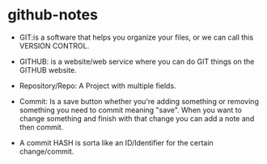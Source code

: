 # github-notes
* GIT:is a software that helps you organize your files, or we can call this VERSION CONTROL.

* GITHUB: is a website/web service where you can do GIT things on the GITHUB website.

* Repository/Repo: A Project with multiple fields.

* Commit: Is a save button whether you're adding something or removing something you need to commit meaning "save". When you want to change something and finish with that change you can add a note and then commit.

* A commit HASH is sorta like an ID/Identifier for the certain change/commit.
